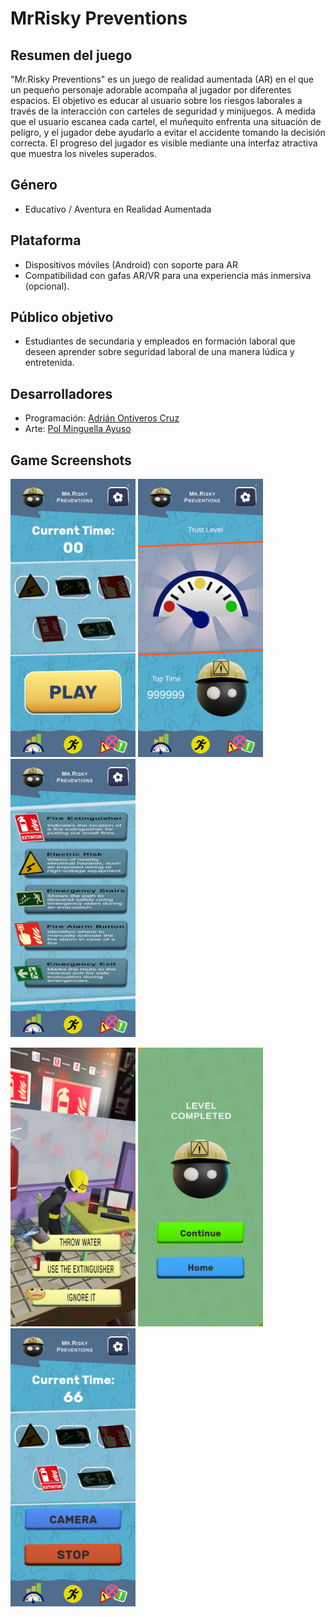# MrRisky Preventions
 
## Resumen del juego
"Mr.Risky Preventions" es un juego de realidad aumentada (AR) en el que un
pequeño personaje adorable acompaña al jugador por diferentes espacios. El
objetivo es educar al usuario sobre los riesgos laborales a través de la interacción
con carteles de seguridad y minijuegos. A medida que el usuario escanea cada
cartel, el muñequito enfrenta una situación de peligro, y el jugador debe ayudarlo a
evitar el accidente tomando la decisión correcta. El progreso del jugador es visible
mediante una interfaz atractiva que muestra los niveles superados.

## Género
- Educativo / Aventura en Realidad Aumentada

## Plataforma
- Dispositivos móviles (Android) con soporte para AR
- Compatibilidad con gafas AR/VR para una experiencia más inmersiva
(opcional).

## Público objetivo
- Estudiantes de secundaria y empleados en formación laboral que deseen
aprender sobre seguridad laboral de una manera lúdica y entretenida.

## Desarrolladores
- Programación: [Adrián Ontiveros Cruz](https://github.com/AdriOntiC)
- Arte: [Pol Minguella Ayuso](https://github.com/PolMiAy04)

## Game Screenshots
<p>
  <img src="Docs/Images/GameScreenshot1.jpg" width="200"/>
  <img src="Docs/Images/GameScreenshot2.jpg" width="200"/>
  <img src="Docs/Images/GameScreenshot3.jpg" width="200"/>
</p>

<p>
  <img src="Docs/Images/GameScreenshot4.jpg" width="200"/>
  <img src="Docs/Images/GameScreenshot5.jpg" width="200"/>
  <img src="Docs/Images/GameScreenshot6.jpg" width="200"/>
</p>
